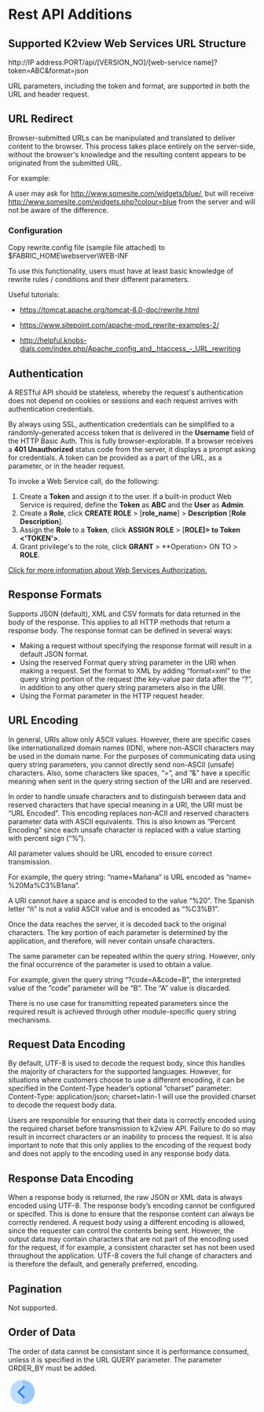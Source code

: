 # Rest API Additions

## Supported K2view Web Services URL Structure
http://IP address:PORT/api/[VERSION_NO]/[web-service name]?token=ABC&format=json

URL parameters, including the token and format, are supported in both the URL and header request.

## URL Redirect

Browser-submitted URLs can be manipulated and translated to deliver content to the browser. This process takes place entirely on the server-side, without the browser's knowledge and the resulting content appears to be originated from the submitted URL.

For example:

A user may ask for http://www.somesite.com/widgets/blue/, but will receive http://www.somesite.com/widgets.php?colour=blue from the server and will not be aware of the difference.

### Configuration

Copy rewrite.config file (sample file attached) to $FABRIC_HOME\webserver\WEB-INF

To use this functionality, users must have at least basic knowledge of rewrite rules / conditions and their different parameters. 

Useful tutorials: 

- https://tomcat.apache.org/tomcat-8.0-doc/rewrite.html

- https://www.sitepoint.com/apache-mod_rewrite-examples-2/

- http://helpful.knobs-dials.com/index.php/Apache_config_and_.htaccess_-_URL_rewriting

## Authentication

A RESTful API should be stateless, whereby the request's authentication does not depend on cookies or sessions and each request arrives with authentication credentials.

By always using SSL, authentication credentials can be simplified to a randomly-generated access token that is delivered in the **Username** field of the HTTP Basic Auth. This is fully browser-explorable. If a browser receives a **401 Unauthorized** status code from the server, it displays a prompt asking for credentials. A
token can be provided as a part of the URL, as a parameter, or in the header request.

To invoke a Web Service call, do the following:

1. Create a **Token** and assign it to the user. If a built-in product Web Service is required, define the **Token** as **ABC** and the **User** as **Admin**.
2. Create a **Role**, click **CREATE ROLE** > [**role_name**] > **Description** [**Role Description**].
3. Assign the **Role** to a **Token**, click **ASSIGN ROLE** > [**ROLE]> to Token <'TOKEN'>**.
4. Grant privilege's to the role, click **GRANT** > **Operation> ON <RESOURCE> TO > **ROLE**.

[Click for more information about Web Services Authorization.](/articles/17_fabric_credentials/02_fabric_credentials_commands.md#web-services-authorization)

## Response Formats 

Supports JSON (default), XML and CSV formats for data returned in the body of the response. This applies to all HTTP methods that return a response body. The response format can be defined in several ways: 
- Making a request without specifying the response format will result in a default JSON format. 
- Using the reserved Format query string parameter in the URI when making a request. Set the format to XML by adding “format=xml” to the query string portion of the request (the key-value pair data after the “?”, in addition to any other query string parameters also in the URI.
- Using the Format parameter in the HTTP request header.

## URL Encoding

In general, URIs allow only ASCII values. However, there are specific cases like internationalized domain names (IDN), where non-ASCII characters may be used in the domain name. For the purposes of communicating data using query string parameters, you cannot directly send non-ASCII (unsafe) characters. Also, some characters like spaces, “=”, and “&” have a specific meaning when sent in the query string section of the URI and are reserved. 

In order to handle unsafe characters and to distinguish between data and reserved characters that have special meaning in a URI, the URI must be “URL Encoded”. This encoding replaces non-ACII and reserved characters parameter data with ASCII equivalents. This is also known as “Percent Encoding” since each unsafe character is replaced with a value starting with percent sign (“%”).

All parameter values should be URL encoded to ensure correct transmission. 

For example, the query string: “name=Mañana” is URL encoded as “name= %20Ma%C3%B1ana”. 

A URI cannot have a space and is encoded to the value “%20”. 
The Spanish letter “ñ” is not a valid ASCII value and is encoded as “%C3%B1”. 

Once the data reaches the server, it is decoded back to the original characters. The key portion of each parameter is determined by the application, and therefore, will never contain unsafe characters. 

The same parameter can be repeated within the query string. However, only the final occurrence of the parameter is used to obtain a value. 

For example, given the query string “?code=A&code=B”, the interpreted value of the “code” parameter will be “B”. The “A” value is discarded. 

There is no use case for transmitting repeated parameters since the required result is achieved through other module-specific query string mechanisms.

## Request Data Encoding

By default, UTF-8 is used to decode the request body, since this handles the majority of characters for the supported languages. However, for situations where customers choose to use a different encoding, it can be specified in the Content-Type header’s optional “charset” parameter: Content-Type: application/json; charset=latin-1 will use the provided charset to decode the request body data. 

Users are responsible for ensuring that their data is correctly encoded using the required charset before transmission to k2view API. Failure to do so may result in incorrect characters or an inability to process the request. It is also important to note that this only applies to the encoding of the request body and does not apply to the encoding used in any response body data.

## Response Data Encoding 

When a response body is returned, the raw JSON or XML data is always encoded using UTF-8. The response body’s encoding cannot be configured or specifed. This is done to ensure that the response content can always be correctly rendered. A request body using a different encoding is allowed, since the requester can control the contents being sent. However, the output data may contain characters that are not  part of the encoding used for the request, if for example, a consistent character set has not been used throughout the application. UTF-8 covers the full change of characters and is therefore the default, and generally preferred, encoding.

## Pagination

Not supported.

## Order of Data

The order of data cannot be consistant since it is performance consumed, unless it is specified in the URL QUERY parameter. The parameter ORDER_BY must be added.

[![Previous](/articles/images/Previous.png)](/articles/15_web_services/15_Supported_Verbs_Delete.md)


